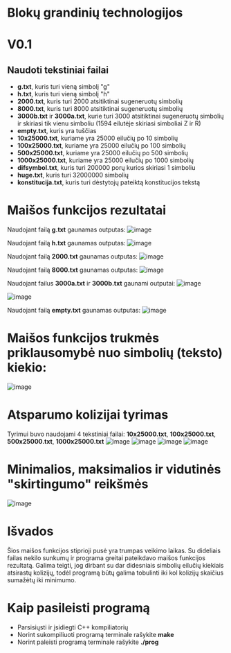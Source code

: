 # Blokų grandinių technologijos

# V0.1

## Naudoti tekstiniai failai
- **g.txt**, kuris turi vieną simbolį "g"
- **h.txt**, kuris turi vieną simbolį "h"
- **2000.txt**, kuris turi 2000 atsitiktinai sugeneruotų simbolių
- **8000.txt**, kuris turi 8000 atsitiktinai sugeneruotų simbolių
- **3000b.txt** ir **3000a.txt**, kurie turi 3000 atsitiktinai sugeneruotų simbolių ir skiriasi tik vienu simboliu (1594 eilutėje skiriasi simboliai Z ir R)
- **empty.txt**, kuris yra tuščias
- **10x25000.txt**, kuriame yra 25000 eilučių po 10 simbolių
- **100x25000.txt**, kuriame yra 25000 eilučių po 100 simbolių
- **500x25000.txt**, kuriame yra 25000 eilučių po 500 simbolių
- **1000x25000.txt**, kuriame yra 25000 eilučių po 1000 simbolių
- **difsymbol.txt**, kuris turi 200000 porų kurios skiriasi 1 simboliu
- **huge.txt**, kuris turi 32000000 simbolių
- **konstitucija.txt**, kuris turi dėstytojų pateiktą konstitucijos tekstą

# Maišos funkcijos rezultatai
Naudojant failą **g.txt** gaunamas outputas:
![image](https://user-images.githubusercontent.com/100035297/192888635-756d96ae-2f2a-44f4-9d8f-1a9749df1486.png)

Naudojant failą **h.txt** gaunamas outputas:
![image](https://user-images.githubusercontent.com/100035297/192888732-b27bf45a-76ea-47a0-9edb-988b47c0cfcd.png)

Naudojant failą **2000.txt** gaunamas outputas:
![image](https://user-images.githubusercontent.com/100035297/192888924-d4095494-62a1-43bd-83c1-3dc915393830.png)

Naudojant failą **8000.txt** gaunamas outputas:
![image](https://user-images.githubusercontent.com/100035297/192889005-54d9e6d4-f6f8-442c-b8ca-008f30c5b1ca.png)

Naudojant failus **3000a.txt** ir **3000b.txt** gaunami outputai:
![image](https://user-images.githubusercontent.com/100035297/192889169-6546f972-a238-411d-8220-11b63006cfc5.png)

![image](https://user-images.githubusercontent.com/100035297/192889149-069b7657-4d39-46fe-be4d-966cfd409d45.png)

Naudojant failą **empty.txt** gaunamas outputas:
![image](https://user-images.githubusercontent.com/100035297/192889266-709d8f8d-a07b-4611-a859-6874d832cf8a.png)


# Maišos funkcijos trukmės priklausomybė nuo simbolių (teksto) kiekio:
![image](https://user-images.githubusercontent.com/100035297/192889674-ad062e6a-7172-48cb-bb52-75f7bebc5a77.png)

# Atsparumo kolizijai tyrimas
Tyrimui buvo naudojami 4 tekstiniai failai: **10x25000.txt**, **100x25000.txt**, **500x25000.txt**, **1000x25000.txt**
![image](https://user-images.githubusercontent.com/100035297/192890213-28a179f5-0da6-4e25-bf35-7e4cda27a35d.png)
![image](https://user-images.githubusercontent.com/100035297/192890237-24b3325e-7333-490e-8fea-24483c0fcdb6.png)
![image](https://user-images.githubusercontent.com/100035297/192890248-407eac32-efa3-4a05-8779-df696e37b99f.png)
![image](https://user-images.githubusercontent.com/100035297/192890256-7e29905e-3010-4c1a-9043-26afc47a11c5.png)

# Minimalios, maksimalios ir vidutinės "skirtingumo" reikšmės
![image](https://user-images.githubusercontent.com/100035297/192890538-aae0743c-d907-4505-92f9-8849773a2be9.png)

# Išvados
Šios maišos funkcijos stiprioji pusė yra trumpas veikimo laikas. Su dideliais failas nekilo sunkumų ir programa greitai pateikdavo maišos funkcijos rezultatą. Galima teigti, jog dirbant su dar didesniais simbolių eilučių kiekiais atsirastų kolizijų, todėl programą būtų galima tobulinti iki kol kolizijų skaičius sumažėtų iki minimumo.

# Kaip pasileisti programą
- Parsisiųsti ir įsidiegti C++ kompiliatorių
- Norint sukompiliuoti programą terminale rašykite **make**
- Norint paleisti programą terminale rašykite **./prog**
